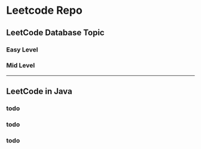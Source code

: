 # Leetcode Repo 



## LeetCode Database Topic 
### Easy Level 

### Mid Level 


--- 

## LeetCode in Java 
### todo 
### todo 
### todo 

